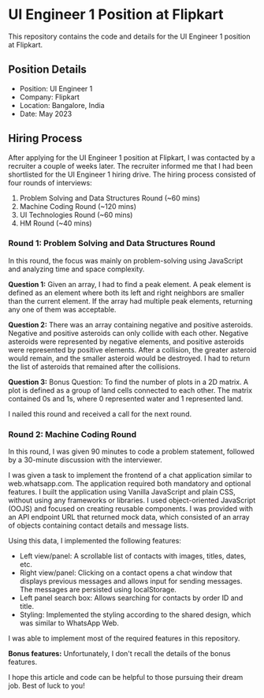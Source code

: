 # UI Engineer 1 Position at Flipkart

This repository contains the code and details for the UI Engineer 1 position at Flipkart.

## Position Details

- Position: UI Engineer 1
- Company: Flipkart
- Location: Bangalore, India
- Date: May 2023

## Hiring Process

After applying for the UI Engineer 1 position at Flipkart, I was contacted by a recruiter a couple of weeks later. The recruiter informed me that I had been shortlisted for the UI Engineer 1 hiring drive. The hiring process consisted of four rounds of interviews:

1. Problem Solving and Data Structures Round (~60 mins)
2. Machine Coding Round (~120 mins)
3. UI Technologies Round (~60 mins)
4. HM Round (~40 mins)

### Round 1: Problem Solving and Data Structures Round

In this round, the focus was mainly on problem-solving using JavaScript and analyzing time and space complexity.

**Question 1:** Given an array, I had to find a peak element. A peak element is defined as an element where both its left and right neighbors are smaller than the current element. If the array had multiple peak elements, returning any one of them was acceptable.

**Question 2:** There was an array containing negative and positive asteroids. Negative and positive asteroids can only collide with each other. Negative asteroids were represented by negative elements, and positive asteroids were represented by positive elements. After a collision, the greater asteroid would remain, and the smaller asteroid would be destroyed. I had to return the list of asteroids that remained after the collisions.

**Question 3:** Bonus Question: To find the number of plots in a 2D matrix. A plot is defined as a group of land cells connected to each other. The matrix contained 0s and 1s, where 0 represented water and 1 represented land.

I nailed this round and received a call for the next round.

### Round 2: Machine Coding Round

In this round, I was given 90 minutes to code a problem statement, followed by a 30-minute discussion with the interviewer.

I was given a task to implement the frontend of a chat application similar to web.whatsapp.com. The application required both mandatory and optional features. I built the application using Vanilla JavaScript and plain CSS, without using any frameworks or libraries. I used object-oriented JavaScript (OOJS) and focused on creating reusable components. I was provided with an API endpoint URL that returned mock data, which consisted of an array of objects containing contact details and message lists.

Using this data, I implemented the following features:

- Left view/panel: A scrollable list of contacts with images, titles, dates, etc.
- Right view/panel: Clicking on a contact opens a chat window that displays previous messages and allows input for sending messages. The messages are persisted using localStorage.
- Left panel search box: Allows searching for contacts by order ID and title.
- Styling: Implemented the styling according to the shared design, which was similar to WhatsApp Web.

I was able to implement most of the required features in this repository.

**Bonus features:** Unfortunately, I don't recall the details of the bonus features.

I hope this article and code can be helpful to those pursuing their dream job. Best of luck to you!
